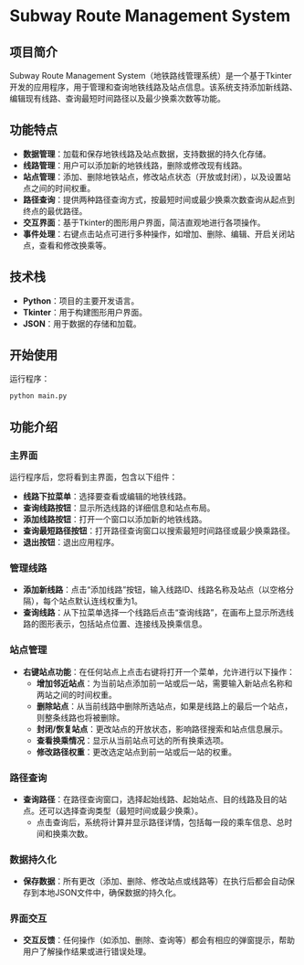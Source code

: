 # Subway Route Management System

## 项目简介
Subway Route Management System（地铁路线管理系统）是一个基于Tkinter开发的应用程序，用于管理和查询地铁线路及站点信息。该系统支持添加新线路、编辑现有线路、查询最短时间路径以及最少换乘次数等功能。

## 功能特点

- **数据管理**：加载和保存地铁线路及站点数据，支持数据的持久化存储。
- **线路管理**：用户可以添加新的地铁线路，删除或修改现有线路。
- **站点管理**：添加、删除地铁站点，修改站点状态（开放或封闭），以及设置站点之间的时间权重。
- **路径查询**：提供两种路径查询方式，按最短时间或最少换乘次数查询从起点到终点的最优路径。
- **交互界面**：基于Tkinter的图形用户界面，简洁直观地进行各项操作。
- **事件处理**：右键点击站点可进行多种操作，如增加、删除、编辑、开启关闭站点，查看和修改换乘等。

## 技术栈

- **Python**：项目的主要开发语言。
- **Tkinter**：用于构建图形用户界面。
- **JSON**：用于数据的存储和加载。

## 开始使用

运行程序：
```bash
python main.py
```


## 功能介绍

### 主界面
运行程序后，您将看到主界面，包含以下组件：
- **线路下拉菜单**：选择要查看或编辑的地铁线路。
- **查询线路按钮**：显示所选线路的详细信息和站点布局。
- **添加线路按钮**：打开一个窗口以添加新的地铁线路。
- **查询最短路径按钮**：打开路径查询窗口以搜索最短时间路径或最少换乘路径。
- **退出按钮**：退出应用程序。

### 管理线路
- **添加新线路**：点击“添加线路”按钮，输入线路ID、线路名称及站点（以空格分隔），每个站点默认连线权重为1。
- **查询线路**：从下拉菜单选择一个线路后点击“查询线路”，在画布上显示所选线路的图形表示，包括站点位置、连接线及换乘信息。

### 站点管理
- **右键站点功能**：在任何站点上点击右键将打开一个菜单，允许进行以下操作：
  - **增加邻近站点**：为当前站点添加前一站或后一站，需要输入新站点名称和两站之间的时间权重。
  - **删除站点**：从当前线路中删除所选站点，如果是线路上的最后一个站点，则整条线路也将被删除。
  - **封闭/恢复站点**：更改站点的开放状态，影响路径搜索和站点信息展示。
  - **查看换乘情况**：显示从当前站点可达的所有换乘选项。
  - **修改路径权重**：更改选定站点到前一站或后一站的权重。

### 路径查询
- **查询路径**：在路径查询窗口，选择起始线路、起始站点、目的线路及目的站点。还可以选择查询类型（最短时间或最少换乘）。
  - 点击查询后，系统将计算并显示路径详情，包括每一段的乘车信息、总时间和换乘次数。

### 数据持久化
- **保存数据**：所有更改（添加、删除、修改站点或线路等）在执行后都会自动保存到本地JSON文件中，确保数据的持久化。

### 界面交互
- **交互反馈**：任何操作（如添加、删除、查询等）都会有相应的弹窗提示，帮助用户了解操作结果或进行错误处理。

